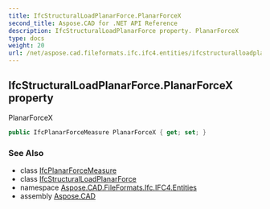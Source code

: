 ```yaml
---
title: IfcStructuralLoadPlanarForce.PlanarForceX
second_title: Aspose.CAD for .NET API Reference
description: IfcStructuralLoadPlanarForce property. PlanarForceX
type: docs
weight: 20
url: /net/aspose.cad.fileformats.ifc.ifc4.entities/ifcstructuralloadplanarforce/planarforcex/
---
```

## IfcStructuralLoadPlanarForce.PlanarForceX property

PlanarForceX

```csharp
public IfcPlanarForceMeasure PlanarForceX { get; set; }
```

### See Also

* class [IfcPlanarForceMeasure](../../../aspose.cad.fileformats.ifc.ifc4.types/ifcplanarforcemeasure/)
* class [IfcStructuralLoadPlanarForce](../)
* namespace [Aspose.CAD.FileFormats.Ifc.IFC4.Entities](../../ifcstructuralloadplanarforce/)
* assembly [Aspose.CAD](../../../)


